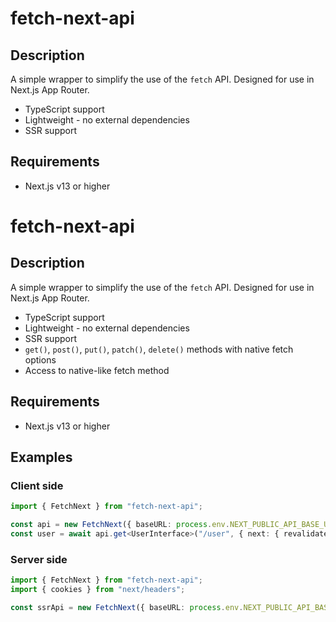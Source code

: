 # fetch-next-api

## Description

A simple wrapper to simplify the use of the `fetch` API. Designed for use in Next.js App Router.

-   TypeScript support
-   Lightweight - no external dependencies
-   SSR support

## Requirements

-   Next.js v13 or higher

# fetch-next-api

## Description

A simple wrapper to simplify the use of the `fetch` API. Designed for use in Next.js App Router.

-   TypeScript support
-   Lightweight - no external dependencies
-   SSR support
-   `get()`, `post()`, `put()`, `patch()`, `delete()` methods with native fetch options
-   Access to native-like fetch method

## Requirements

-   Next.js v13 or higher

## Examples

### Client side

```typescript
import { FetchNext } from "fetch-next-api";

const api = new FetchNext({ baseURL: process.env.NEXT_PUBLIC_API_BASE_URL, credentials: "include" });
const user = await api.get<UserInterface>("/user", { next: { revalidate: false } }); // accepts any options from fetch
```

### Server side

```typescript
import { FetchNext } from "fetch-next-api";
import { cookies } from "next/headers";

const ssrApi = new FetchNext({ baseURL: process.env.NEXT_PUBLIC_API_BASE_URL, ssr: { getClientCookies: () => cookies().toString() } });
```
